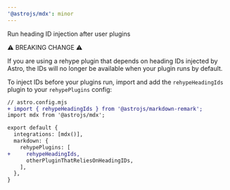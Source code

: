 ```yaml
---
'@astrojs/mdx': minor
---
```


Run heading ID injection after user plugins

⚠️ BREAKING CHANGE ⚠️

If you are using a rehype plugin that depends on heading IDs injected by Astro, the IDs will no longer be available when your plugin runs by default.

To inject IDs before your plugins run, import and add the `rehypeHeadingIds` plugin to your `rehypePlugins` config:

```diff
// astro.config.mjs
+ import { rehypeHeadingIds } from '@astrojs/markdown-remark';
import mdx from '@astrojs/mdx';

export default {
  integrations: [mdx()],
  markdown: {
    rehypePlugins: [
+     rehypeHeadingIds,
      otherPluginThatReliesOnHeadingIDs,
    ],
  },
}
```
